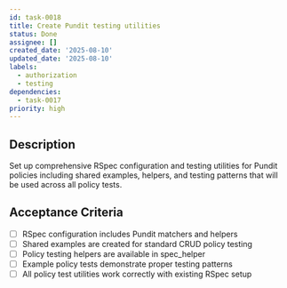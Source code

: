 ```yaml
---
id: task-0018
title: Create Pundit testing utilities
status: Done
assignee: []
created_date: '2025-08-10'
updated_date: '2025-08-10'
labels:
  - authorization
  - testing
dependencies:
  - task-0017
priority: high
---
```


## Description

Set up comprehensive RSpec configuration and testing utilities for Pundit policies including shared examples, helpers, and testing patterns that will be used across all policy tests.

## Acceptance Criteria

- [ ] RSpec configuration includes Pundit matchers and helpers
- [ ] Shared examples are created for standard CRUD policy testing
- [ ] Policy testing helpers are available in spec_helper
- [ ] Example policy tests demonstrate proper testing patterns
- [ ] All policy test utilities work correctly with existing RSpec setup
